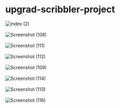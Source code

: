 # upgrad-scribbler-project

![index (2)](https://user-images.githubusercontent.com/72148597/104352202-62d54c80-552c-11eb-9e99-00d4037efd0f.png)
<br>
<br>
![Screenshot (108)](https://user-images.githubusercontent.com/72148597/104352719-0888bb80-552d-11eb-9b61-3c8fd03c8f4e.png)
<br>
<br>
![Screenshot (111)](https://user-images.githubusercontent.com/72148597/104353276-b98f5600-552d-11eb-8b35-74aa2cc8788d.png)
<br>
<br>
![Screenshot (112)](https://user-images.githubusercontent.com/72148597/104353547-02470f00-552e-11eb-9215-a27ff992dd37.png)
<br>
<br>
![Screenshot (109)](https://user-images.githubusercontent.com/72148597/104354146-ca8c9700-552e-11eb-90ea-08497a3920a4.png)
<br>
<br>
![Screenshot (114)](https://user-images.githubusercontent.com/72148597/104354668-8a79e400-552f-11eb-95d8-37220622c2c6.png)
<br>
<br>
![Screenshot (113)](https://user-images.githubusercontent.com/72148597/104354878-e5134000-552f-11eb-9430-c3c64c4030b9.png)
<br>
<br>
![Screenshot (116)](https://user-images.githubusercontent.com/72148597/104355157-463b1380-5530-11eb-916e-e835ea1dafbd.png)


